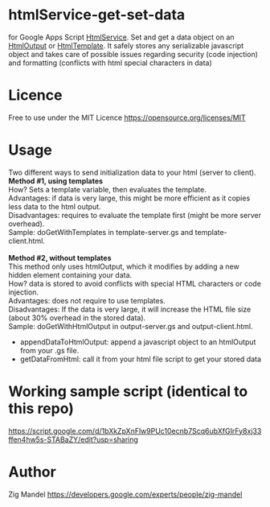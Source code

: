 # htmlService-get-set-data
for Google Apps Script [HtmlService](https://developers.google.com/apps-script/guides/html/). Set and get a data object on an [HtmlOutput](https://developers.google.com/apps-script/reference/html/html-output) or [HtmlTemplate](https://developers.google.com/apps-script/reference/html/html-template). It safely stores any serializable javascript object and takes care of possible issues regarding security (code injection) and formatting (conflicts with html special characters in data)

# Licence
Free to use under the MIT Licence https://opensource.org/licenses/MIT

# Usage
Two different ways to send initialization data to your html (server to client).
<br>
**Method #1, using templates**
<br>How? Sets a template variable, then evaluates the template.
<br>Advantages: if data is very large, this might be more efficient as it copies less data to the html output.
<br>Disadvantages: requires to evaluate the template first (might be more server overhead).
<br>Sample: doGetWithTemplates in template-server.gs and template-client.html.
<br>
<br>
**Method #2, without templates**
<br>This method only uses htmlOutput, which it modifies by adding a new hidden element containing your data.
<br>How? data is stored to avoid conflicts with special HTML characters or code injection.
<br>Advantages: does not require to use templates.
<br>Disadvantages: If the data is very large, it will increase the HTML file size (about 30% overhead in the stored data).
<br>Sample: doGetWithHtmlOutput in output-server.gs and output-client.html.
* appendDataToHtmlOutput: append a javascript object to an htmlOutput from your .gs file.
* getDataFromHtml: call it from your html file script to get your stored data

# Working sample script (identical to this repo)
https://script.google.com/d/1bXkZpXnFlw9PUc10ecnb7Scq6ubXfGIrFy8xj33ffen4hw5s-STABaZY/edit?usp=sharing

# Author
Zig Mandel https://developers.google.com/experts/people/zig-mandel
